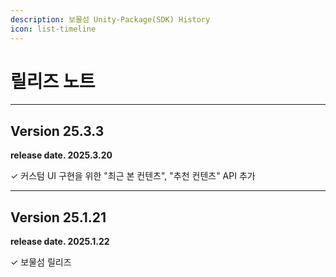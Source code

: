 ```yaml
---
description: 보물섬 Unity-Package(SDK) History
icon: list-timeline
---
```


# 릴리즈 노트

***

## Version 25.3.3

**release date. 2025.3.20**

✓ 커스텀 UI 구현을 위한 "최근 본 컨텐츠", "추천 컨텐츠" API 추가

***

## Version 25.1.21

**release date. 2025.1.22**

✓ 보물섬 릴리즈

